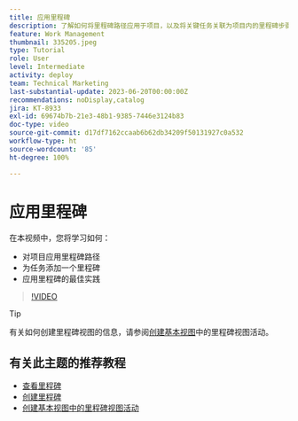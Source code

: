 ```yaml
---
title: 应用里程碑
description: 了解如何将里程碑路径应用于项目，以及将关键任务关联为项目内的里程碑步骤。
feature: Work Management
thumbnail: 335205.jpeg
type: Tutorial
role: User
level: Intermediate
activity: deploy
team: Technical Marketing
last-substantial-update: 2023-06-20T00:00:00Z
recommendations: noDisplay,catalog
jira: KT-8933
exl-id: 69674b7b-21e3-48b1-9385-7446e3124b83
doc-type: video
source-git-commit: d17df7162ccaab6b62db34209f50131927c0a532
workflow-type: ht
source-wordcount: '85'
ht-degree: 100%

---
```


# 应用里程碑

在本视频中，您将学习如何：

* 对项目应用里程碑路径
* 为任务添加一个里程碑
* 应用里程碑的最佳实践

>[!VIDEO](https://video.tv.adobe.com/v/335205/?quality=12&learn=on&enablevpops)

>[!TIP]
>
>有关如何创建里程碑视图的信息，请参阅[创建基本视图](/help/reporting/basic-reporting/create-a-basic-view.md)中的里程碑视图活动。

## 有关此主题的推荐教程

* [查看里程碑](/help/manage-work/approval-processes-and-milestone-paths/view-milestones.md)
* [创建里程碑](/help/administration-and-setup/approval-processes-and-milestone-paths/creating-milestones.md)
* [创建基本视图中的里程碑视图活动](/help/reporting/basic-reporting/create-a-basic-view.md)
